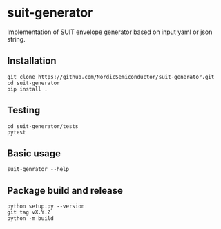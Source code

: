 # suit-generator

Implementation of SUIT envelope generator based on input yaml or json string.

## Installation
```
git clone https://github.com/NordicSemiconductor/suit-generator.git
cd suit-generator
pip install .
```

## Testing
```
cd suit-generator/tests
pytest
```

## Basic usage
```
suit-genrator --help
```

## Package build and release
```
python setup.py --version
git tag vX.Y.Z
python -m build
```
